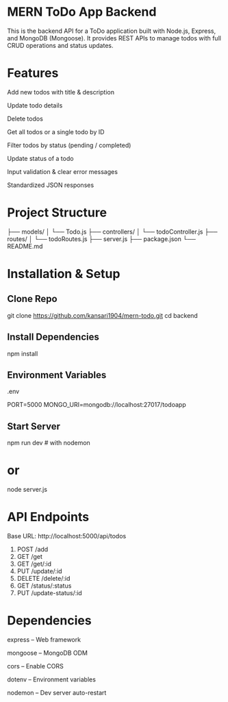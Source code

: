 # MERN ToDo App Backend

This is the backend API for a ToDo application built with Node.js, Express, and MongoDB (Mongoose).
It provides REST APIs to manage todos with full CRUD operations and status updates.

# Features
Add new todos with title & description

Update todo details

Delete todos

Get all todos or a single todo by ID

Filter todos by status (pending / completed)

Update status of a todo

Input validation & clear error messages

Standardized JSON responses

#  Project Structure

├── models/
│ └── Todo.js 
├── controllers/
│ └── todoController.js 
├── routes/
│ └── todoRoutes.js 
├── server.js 
├── package.json
└── README.md

# Installation & Setup

## Clone Repo
git clone https://github.com/kansari1904/mern-todo.git
cd backend

## Install Dependencies
npm install

## Environment Variables
.env

PORT=5000
MONGO_URI=mongodb://localhost:27017/todoapp

## Start Server

npm run dev   # with nodemon

# or
node server.js

# API Endpoints
Base URL: http://localhost:5000/api/todos

1. POST /add
2. GET /get
3. GET /get/:id
4. PUT /update/:id
5. DELETE /delete/:id
6. GET /status/:status
7. PUT /update-status/:id

# Dependencies

express – Web framework

mongoose – MongoDB ODM

cors – Enable CORS

dotenv – Environment variables

nodemon – Dev server auto-restart











